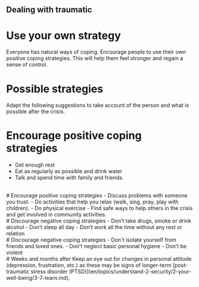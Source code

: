 ## Dealing with traumatic
# Use your own strategy
Everyone has natural ways of coping. Encourage people to use their own positive coping strategies. This will help them feel stronger and regain a sense of control.
<br>
# Possible strategies
Adapt the following suggestions to take account of the person and what is possible after the crisis.
<br>
# Encourage positive coping strategies
- Get enough rest
- Eat as regularly as possible and drink water
- Talk and spend time with family and friends.
<br>
# Encourage positive coping strategies
- Discuss problems with someone you trust.
- Do activities that help you relax (walk, sing, pray, play with children).
- Do physical exercise
- Find safe ways to help others in the crisis and get involved in community activities.
<br>
# Discourage negative coping strategies
- Don’t take drugs, smoke or drink alcohol
- Don’t sleep all day
- Don’t work all the time without any rest or relation
<br>
# Discourage negative coping strategies
- Don't isolate yourself from friends and loved ones.
- Don’t neglect basic personal hygiene
- Don’t be violent
<br>
# Weeks and months after
Keep an eye out for changes in personal attitude (depression, frustration, etc.) as these may be signs of longer-term [post-traumatic stress disorder (PTSD)](en/topics/understand-2-security/2-your-well-being/3-7-learn.md).
